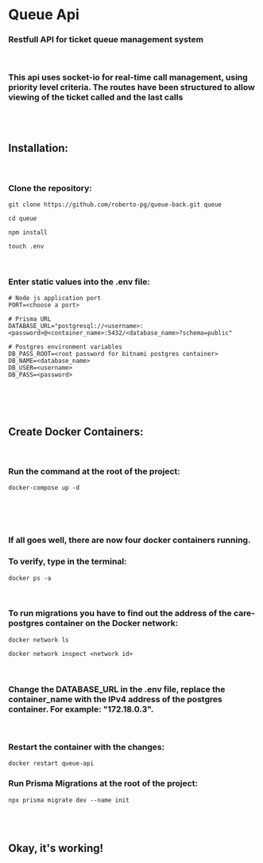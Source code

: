 # Queue Api

### Restfull API for ticket queue management system

<br/>

### This api uses socket-io for real-time call management, using priority level criteria. The routes have been structured to allow viewing of the ticket called and the last calls

<br/>
<br/>

## Installation:

<br/>

<h3>Clone the repository: </h3>

```
git clone https://github.com/roberto-pg/queue-back.git queue
```

```
cd queue
```

```
npm install
```

```
touch .env
```

</br>

<h3>Enter static values into the .env file:</h3>

```
# Node js application port
PORT=<choose a port>

# Prisma URL
DATABASE_URL="postgresql://<username>:<password>@<container_name>:5432/<database_name>?schema=public"

# Postgres environment variables
DB_PASS_ROOT=<root password for bitnami postgres container>
DB_NAME=<database_name>
DB_USER=<username>
DB_PASS=<password>
```

<br/>
<br/>
<br/>

## Create Docker Containers:

<br/>
<h3>Run the command at the root of the project:</h3>

```
docker-compose up -d
```

<br/>
<br/>

<br/>
<h3>If all goes well, there are now four docker containers running.</h3>
<h3>To verify, type in the terminal: </h3>

```
docker ps -a
```

<br/>
<h3>To run migrations you have to find out the address of the care-postgres container on the Docker network:</h3>

```
docker network ls
```

```
docker network inspect <network id>
```

<br/>
<h3>Change the DATABASE_URL in the .env file, replace the container_name with the IPv4 address of the postgres container. For example: "172.18.0.3".</h3>

<br/>
<h3>Restart the container with the changes:</h3>

```
docker restart queue-api
```

<h3>Run Prisma Migrations at the root of the project:</h3>

```
npx prisma migrate dev --name init
```

<br/>
<br/>

## Okay, it's working!
